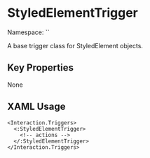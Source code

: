 # StyledElementTrigger

Namespace: ``

A base trigger class for StyledElement objects.



## Key Properties
None

## XAML Usage
```xaml
<Interaction.Triggers>
  <:StyledElementTrigger>
    <!-- actions -->
  </:StyledElementTrigger>
</Interaction.Triggers>
```
